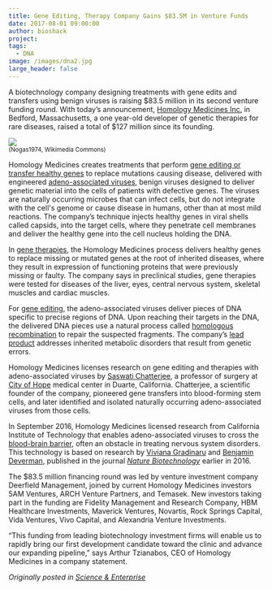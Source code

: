 ```yaml
---
title: Gene Editing, Therapy Company Gains $83.5M in Venture Funds
date: 2017-08-01 09:00:00
author: bioshack
project: 
tags:
  - DNA
image: /images/dna2.jpg
large_header: false
---
```


<p>A biotechnology company designing treatments with gene edits and transfers using benign viruses is raising $83.5 million in its second venture funding round. With today&#8217;s announcement, <a href="https://www.homologymedicines.com/series-b" target="_blank">Homology Medicines Inc.</a> in Bedford, Massachusetts, a one year-old developer of genetic therapies for rare diseases, raised a total of $127 million since its founding.</p>

<p><img src="http://d8a.org/images/dna2.jpg"><br><small>(Nogas1974, Wikimedia Commons)</small></p>

<p>Homology Medicines creates treatments that perform <a href="https://www.homologymedicines.com/about" target="_blank">gene editing or transfer healthy genes</a> to replace mutations causing disease, delivered with engineered <a href="http://www.ncbi.nlm.nih.gov/pmc/articles/PMC2570152" target="_blank">adeno-associated viruses</a>, benign viruses designed to deliver genetic material into the cells of patients with defective genes. The viruses are naturally occurring microbes that can infect cells, but do not integrate with the cell's genome or cause disease in humans, other than at most mild reactions. The company&#8217;s technique injects healthy genes in viral shells called capsids, into the target cells, where they penetrate cell membranes and deliver the healthy gene into the cell nucleus holding the DNA.</p>

<p>In <a href="https://www.homologymedicines.com/gene-therapy" target="_blank">gene therapies</a>, the Homology Medicines process delivers healthy genes to replace missing or mutated genes at the root of inherited diseases, where they result in expression of functioning proteins that were previously missing or faulty. The company says in preclinical studies, gene therapies were tested for diseases of the liver, eyes, central nervous system, skeletal muscles and cardiac muscles.</p>

<p>For <a href="https://www.homologymedicines.com/gene-editing" target="_blank">gene editing</a>, the adeno-associated viruses deliver pieces of DNA specific to precise regions of DNA. Upon reaching their targets in the DNA, the delivered DNA pieces use a natural process called <a href="https://www.ncbi.nlm.nih.gov/pmc/articles/PMC3809576" target="_blank">homologous recombination</a> to repair the suspected fragments. The company&#8217;s <a href="https://www.homologymedicines.com/therapeutic-focus-1" target="_blank">lead product</a> addresses inherited metabolic disorders that result from genetic errors.</p>

<p>Homology Medicines licenses research on gene editing and therapies with adeno-associated viruses by <a href="https://www.homologymedicines.com/saswati-chatterjee" target="_blank">Saswati Chatterjee</a>, a professor of surgery at <a href="https://www.cityofhope.org/news/homology-medicines-launches-as-a-newly-formed-genetics-company" target="_blank">City of Hope</a> medical center in Duarte, California. Chatterjee, a scientific founder of the company, pioneered gene transfers into blood-forming stem cells, and later identified and isolated naturally occurring adeno-associated viruses from those cells.</p>

<p>In September 2016, Homology Medicines licensed research from California Institute of Technology that enables adeno-associated viruses to cross the <a href="https://www.homologymedicines.com/caltech" target="_blank">blood-brain barrier</a>, often an obstacle in treating nervous system disorders. This technology is based on research by <a href="http://glab.caltech.edu" target="_blank">Viviana Gradinaru</a> and <a href="http://www.beckmaninstitute.caltech.edu/clover.shtml" target="_blank">Benjamin Deverman</a>, published in the journal <a href="http://www.nature.com/nbt/journal/v34/n2/full/nbt.3440.html?foxtrotcallback=true" target="_blank"><em>Nature Biotechnology</em></a> earlier in 2016.</p>

<p>The $83.5 million financing round was led by venture investment company Deerfield Management, joined by current Homology Medicines investors 5AM Ventures, ARCH Venture Partners, and Temasek. New investors taking part in the funding are Fidelity Management and Research Company, HBM Healthcare Investments, Maverick Ventures, Novartis, Rock Springs Capital, Vida Ventures, Vivo Capital, and Alexandria Venture Investments.</p>

<p>&#8220;This funding from leading biotechnology investment firms will enable us to rapidly bring our first development candidate toward the clinic and advance our expanding pipeline,&#8221; says Arthur Tzianabos, CEO of Homology Medicines in a company statement.</p>

<p><em>Originally posted in <a href="http://sciencebusiness.technewslit.com/?p=31419" target="_blank">Science &amp; Enterprise</a></em></p>
